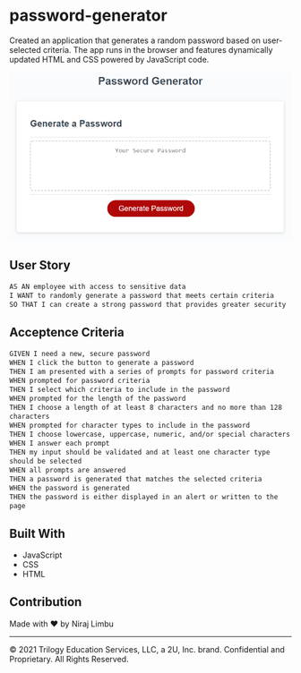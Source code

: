 # password-generator

Created an application that generates a random password based on user-selected criteria. The app runs in the browser and features dynamically updated HTML and CSS powered by JavaScript code.

![alt text](./assets/images/image.png)

## User Story

```
AS AN employee with access to sensitive data
I WANT to randomly generate a password that meets certain criteria
SO THAT I can create a strong password that provides greater security
```

## Acceptence Criteria

```
GIVEN I need a new, secure password
WHEN I click the button to generate a password
THEN I am presented with a series of prompts for password criteria
WHEN prompted for password criteria
THEN I select which criteria to include in the password
WHEN prompted for the length of the password
THEN I choose a length of at least 8 characters and no more than 128 characters
WHEN prompted for character types to include in the password
THEN I choose lowercase, uppercase, numeric, and/or special characters
WHEN I answer each prompt
THEN my input should be validated and at least one character type should be selected
WHEN all prompts are answered
THEN a password is generated that matches the selected criteria
WHEN the password is generated
THEN the password is either displayed in an alert or written to the page
```

## Built With

- JavaScript
- CSS
- HTML

## Contribution

Made with ❤️ by Niraj Limbu

---

© 2021 Trilogy Education Services, LLC, a 2U, Inc. brand. Confidential and Proprietary. All Rights Reserved.
